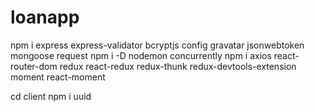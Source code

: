 # loanapp
npm i express express-validator bcryptjs config gravatar jsonwebtoken mongoose request 
npm i -D nodemon concurrently
npm i axios react-router-dom redux react-redux redux-thunk redux-devtools-extension moment react-moment

cd client
npm i uuid
